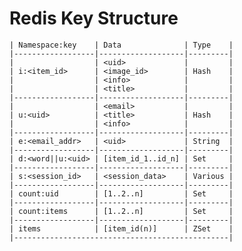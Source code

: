 Redis Key Structure
===================

    | Namespace:key    | Data              | Type    |
    |------------------|-------------------|---------|
    |                  | <uid>             |         |
	| i:<item_id>      | <image_id>        | Hash    |
    |                  | <info>            |         |
    |                  | <title>           |         |
    |------------------|-------------------|---------|
    |                  | <email>           |         |
    | u:<uid>          | <title>           | Hash    |
    |                  | <info>            |         |
    |------------------|-------------------|---------|
    | e:<email_addr>   | <uid>             | String  |
    |------------------|-------------------|---------|
    | d:<word||u:<uid> | [item_id_1..id_n] | Set     |
    |------------------|-------------------|---------|
    | s:<session_id>   | <session_data>    | Various |
    |------------------|-------------------|---------|
    | count:uid        | [1..2..n]         | Set     |
    |------------------|-------------------|---------|    	
    | count:items      | [1..2..n]         | Set     |
	|------------------|-------------------|---------|
    | items            | [item_id(n)]      | ZSet    |
    |------------------------------------------------|
